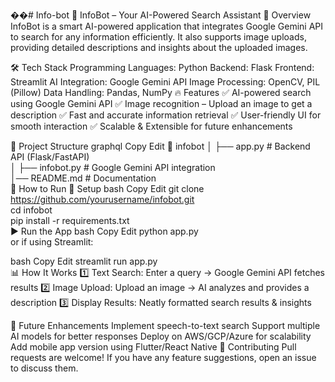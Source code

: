 ��#   I n f o - b o t 
🤖 InfoBot – Your AI-Powered Search Assistant
🚀 Overview
InfoBot is a smart AI-powered application that integrates Google Gemini API to search for any information efficiently. It also supports image uploads, providing detailed descriptions and insights about the uploaded images.

🛠 Tech Stack
Programming Languages: Python
Backend: Flask
Frontend: Streamlit
AI Integration: Google Gemini API
Image Processing: OpenCV, PIL (Pillow)
Data Handling: Pandas, NumPy
🔥 Features
✅ AI-powered search using Google Gemini API
✅ Image recognition – Upload an image to get a description
✅ Fast and accurate information retrieval
✅ User-friendly UI for smooth interaction
✅ Scalable & Extensible for future enhancements

📂 Project Structure
graphql
Copy
Edit
📁 infobot
│   ├── app.py           # Backend API (Flask/FastAPI)  
│   ├── infobot.py        # Google Gemini API integration   
│── README.md            # Documentation  
🚀 How to Run
🔧 Setup
bash
Copy
Edit
git clone https://github.com/yourusername/infobot.git  
cd infobot  
pip install -r requirements.txt  
▶ Run the App
bash
Copy
Edit
python app.py  
or if using Streamlit:

bash
Copy
Edit
streamlit run app.py  
📊 How It Works
1️⃣ Text Search: Enter a query → Google Gemini API fetches results
2️⃣ Image Upload: Upload an image → AI analyzes and provides a description
3️⃣ Display Results: Neatly formatted search results & insights

📌 Future Enhancements
Implement speech-to-text search
Support multiple AI models for better responses
Deploy on AWS/GCP/Azure for scalability
Add mobile app version using Flutter/React Native
🤝 Contributing
Pull requests are welcome! If you have any feature suggestions, open an issue to discuss them.


 
 
